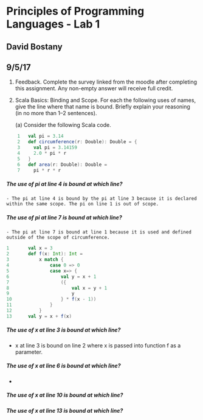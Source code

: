# Principles of Programming Languages - Lab 1
## David Bostany
## 9/5/17

1. Feedback. Complete the survey linked from the moodle after completing this assignment.
Any non-empty answer will receive full credit.

2. Scala Basics: Binding and Scope. For each the following uses of names, give the line where
that name is bound. Briefly explain your reasoning (in no more than 1–2 sentences).

    (a) Consider the following Scala code.

```Scala
    1   val pi = 3.14
    2   def circumference(r: Double): Double = {
    3     val pi = 3.14159
    4     2.0 * pi * r
    5   }
    6   def area(r: Double): Double =
    7     pi * r * r
```
##### The use of pi at line 4 is bound at which line?
    - The pi at line 4 is bound by the pi at line 3 because it is declared within the same scope. The pi on line 1 is out of scope.

##### The use of pi at line 7 is bound at which line?
    - The pi at line 7 is bound at line 1 because it is used and defined outside of the scope of circumference.

```Scala
1       val x = 3
2       def f(x: Int): Int =
3           x match {
4               case 0 => 0
5               case x=> {
6                   val y = x + 1
7                   ({
8                       val x = y + 1
9                       y
10                  } * f(x - 1))
11              }
12          }
13      val y = x + f(x)
```

##### The use of x at line 3 is bound at which line?
- x at line 3 is bound on line 2 where x is passed into function f as a parameter.

##### The use of x at line 6 is bound at which line?
- 

##### The use of x at line 10 is bound at which line?

##### The use of x at line 13 is bound at which line?

